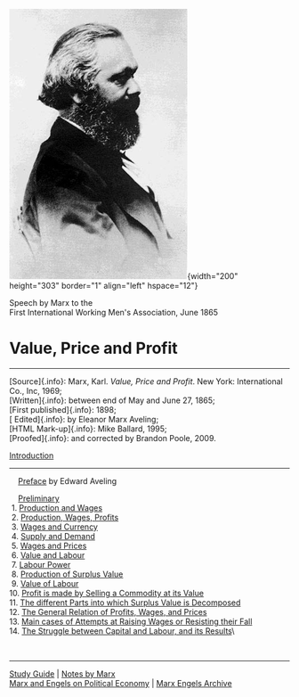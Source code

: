 ![marx in 1867](../../../photo/marx/images/67km1.jpg){width="200"
height="303" border="1" align="left" hspace="12"}

Speech by Marx to the\
First International Working Men\'s Association, June 1865

# Value, Price and Profit

------------------------------------------------------------------------

[Source]{.info}: Marx, Karl. *Value, Price and Profit*. New York:
International Co., Inc, 1969;\
[Written]{.info}: between end of May and June 27, 1865;\
[First published]{.info}: 1898;\
[ Edited]{.info}: by Eleanor Marx Aveling;\
[HTML Mark-up]{.info}: Mike Ballard, 1995;\
[Proofed]{.info}: and corrected by Brandon Poole, 2009.

[Introduction](introduction.htm)

------------------------------------------------------------------------

    [Preface](preface.htm) by Edward Aveling

    [Preliminary](ch01.htm#c0)\
 1. [Production and Wages](ch01.htm#c1)\
 2. [Production, Wages, Profits](ch01.htm#c2)\
 3. [Wages and Currency](ch01.htm#c3)\
 4. [Supply and Demand](ch01.htm#c4)\
 5. [Wages and Prices](ch01.htm#c5)\
 6. [Value and Labour](ch02.htm#c6)\
 7. [Labour Power](ch02.htm#c7)\
 8. [Production of Surplus Value](ch02.htm#c8)\
 9. [Value of Labour](ch02.htm#c9)\
10. [Profit is made by Selling a Commodity at its Value](ch02.htm#c10)\
11. [The different Parts into which Surplus Value is
Decomposed](ch02.htm#c11)\
12. [The General Relation of Profits, Wages, and Prices](ch03.htm#c12)\
13. [Main cases of Attempts at Raising Wages or Resisting their
Fall](ch03.htm#c13)\
14. [The Struggle between Capital and Labour, and its
Results](ch03.htm#c14)\

 

------------------------------------------------------------------------

[Study Guide](guide.htm) \| [Notes by Marx](notes.htm)\
[Marx and Engels on Political Economy](../../subject/economy/index.htm)
\| [Marx Engels Archive](../../../index.htm)

